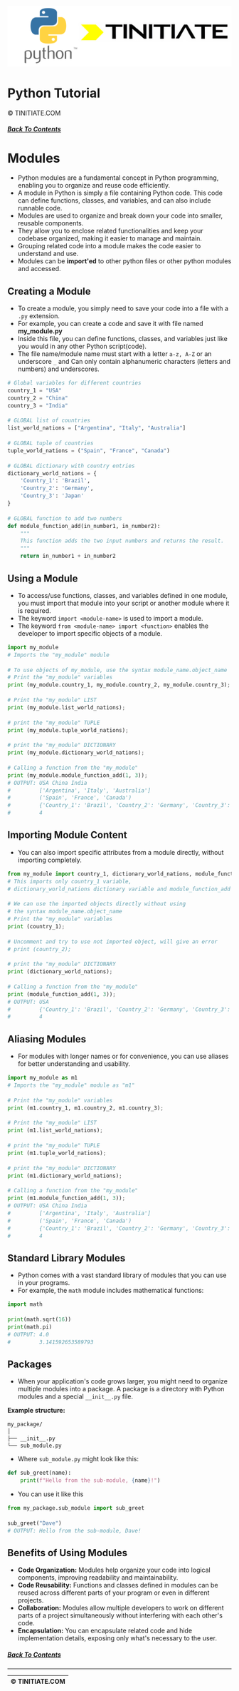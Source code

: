 ![Python Tinitiate Image](../../python_tinitiate.png)

# Python Tutorial
&copy; TINITIATE.COM

##### [Back To Contents](../../README.md)

# Modules
* Python modules are a fundamental concept in Python programming, enabling you to organize and reuse code efficiently.
* A module in Python is simply a file containing Python code. This code can define functions, classes, and variables, and can also include runnable code.
* Modules are used to organize and break down your code into smaller, reusable components.
* They allow you to enclose related functionalities and keep your codebase organized, making it easier to manage and maintain.
* Grouping related code into a module makes the code easier to understand and use.
* Modules can be **import'ed** to other python files or other python modules and accessed.

## Creating a Module
* To create a module, you simply need to save your code into a file with a `.py` extension.
* For example, you can create a code and save it with file named **my_module.py**
* Inside this file, you can define functions, classes, and variables just like you would in any other Python script(code).
* The file name/module name must start with a letter `a-z, A-Z` or an underscore `_` and Can only contain alphanumeric characters (letters and numbers) and underscores.
```python
# Global variables for different countries
country_1 = "USA"
country_2 = "China"
country_3 = "India"

# GLOBAL list of countries
list_world_nations = ["Argentina", "Italy", "Australia"]

# GLOBAL tuple of countries
tuple_world_nations = ("Spain", "France", "Canada")

# GLOBAL dictionary with country entries
dictionary_world_nations = {
    'Country_1': 'Brazil',
    'Country_2': 'Germany',
    'Country_3': 'Japan'
}

# GLOBAL function to add two numbers
def module_function_add(in_number1, in_number2):
    """
    This function adds the two input numbers and returns the result.
    """
    return in_number1 + in_number2
```

## Using a Module
* To access/use functions, classes, and variables defined in one module, you must import that module into your script or another module where it is required.
* The keyword `import <module-name>` is used to import a module.
* The keyword `from <module-name> import <function>` enables the developer to import specific objects of a module.
```python
import my_module
# Imports the "my_module" module

# To use objects of my_module, use the syntax module_name.object_name
# Print the "my_module" variables
print (my_module.country_1, my_module.country_2, my_module.country_3);

# Print the "my_module" LIST
print (my_module.list_world_nations);

# print the "my_module" TUPLE
print (my_module.tuple_world_nations);

# print the "my_module" DICTIONARY
print (my_module.dictionary_world_nations);

# Calling a function from the "my_module"
print (my_module.module_function_add(1, 3));
# OUTPUT: USA China India
#         ['Argentina', 'Italy', 'Australia']
#         ('Spain', 'France', 'Canada')
#         {'Country_1': 'Brazil', 'Country_2': 'Germany', 'Country_3': 'Japan'}
#         4
```

## Importing Module Content
* You can also import specific attributes from a module directly, without importing completely.
```python
from my_module import country_1, dictionary_world_nations, module_function_add
# This imports only country_1 variable,
# dictionary_world_nations dictionary variable and module_function_add function

# We can use the imported objects directly without using
# the syntax module_name.object_name
# Print the "my_module" variables
print (country_1);

# Uncomment and try to use not imported object, will give an error
# print (country_2);

# print the "my_module" DICTIONARY
print (dictionary_world_nations);

# Calling a function from the "my_module"
print (module_function_add(1, 3));
# OUTPUT: USA
#         {'Country_1': 'Brazil', 'Country_2': 'Germany', 'Country_3': 'Japan'}
#         4
```

## Aliasing Modules
* For modules with longer names or for convenience, you can use aliases for better understanding and usability.
```python
import my_module as m1
# Imports the "my_module" module as "m1"

# Print the "my_module" variables
print (m1.country_1, m1.country_2, m1.country_3);

# Print the "my_module" LIST
print (m1.list_world_nations);

# print the "my_module" TUPLE
print (m1.tuple_world_nations);

# print the "my_module" DICTIONARY
print (m1.dictionary_world_nations);

# Calling a function from the "my_module"
print (m1.module_function_add(1, 3));
# OUTPUT: USA China India
#         ['Argentina', 'Italy', 'Australia']
#         ('Spain', 'France', 'Canada')
#         {'Country_1': 'Brazil', 'Country_2': 'Germany', 'Country_3': 'Japan'}
#         4
```

## Standard Library Modules
* Python comes with a vast standard library of modules that you can use in your programs.
* For example, the `math` module includes mathematical functions:
```python
import math

print(math.sqrt(16))
print(math.pi)
# OUTPUT: 4.0
#         3.141592653589793
```

## Packages
* When your application's code grows larger, you might need to organize multiple modules into a package. A package is a directory with Python modules and a special `__init__.py` file.

**Example structure:**
```
my_package/
│
├── __init__.py
└── sub_module.py
```
* Where `sub_module.py` might look like this:
```python
def sub_greet(name):
    print(f"Hello from the sub-module, {name}!")
```
* You can use it like this
```python
from my_package.sub_module import sub_greet

sub_greet("Dave")
# OUTPUT: Hello from the sub-module, Dave!
```

## Benefits of Using Modules
* **Code Organization:** Modules help organize your code into logical components, improving readability and maintainability.
* **Code Reusability:** Functions and classes defined in modules can be reused across different parts of your program or even in different projects.
* **Collaboration:** Modules allow multiple developers to work on different parts of a project simultaneously without interfering with each other's code.
* **Encapsulation:** You can encapsulate related code and hide implementation details, exposing only what's necessary to the user.

##### [Back To Contents](../../README.md)
***
| &copy; TINITIATE.COM |
|----------------------|
